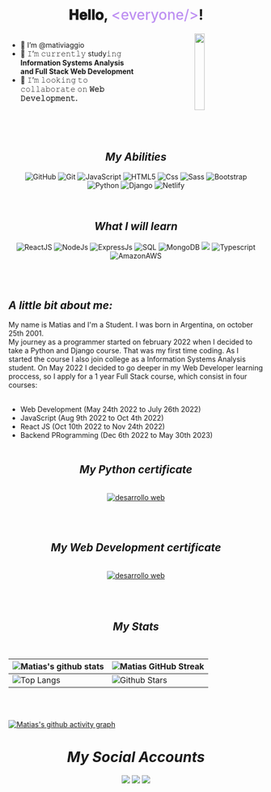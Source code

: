 <h1 align="center">
  𝐇𝐞𝐥𝐥𝐨, <span style="color: #be90f2; font-weight:500;">&lt;everyone/&gt;</span>!
</h1>


<div style="display: flex;">
  <div style="width: 50%; display:flex; justify-content:center; align-items:center;">

  - 👋 I’m @mativiaggio
  - 🌱 𝙸’𝚖 𝚌𝚞𝚛𝚛𝚎𝚗𝚝𝚕𝚢 study𝚒𝚗𝚐 **Information Systems Analysis and Full Stack Web Development**
  - 👯 𝙸’𝚖 𝚕𝚘𝚘𝚔𝚒𝚗𝚐 𝚝𝚘 𝚌𝚘𝚕𝚕𝚊𝚋𝚘𝚛𝚊𝚝𝚎 𝚘𝚗 **𝚆𝚎𝚋 𝙳𝚎𝚟𝚎𝚕𝚘𝚙𝚖𝚎𝚗𝚝.**

  </div>
  <div style="width: 50%; display:flex; justify-content:center; align-items:center;" >

  <a target="_blank" align="right">
    <picture>
      <source srcset="https://media2.giphy.com/media/qgQUggAC3Pfv687qPC/giphy.gif?cid=ecf05e4763nugzxngb8lrkowlqd9fcky8y6uwc14hj4l4ybb&rid=giphy.gif&ct=g" media="(min-width: 768px)" />
      <img height="100%" width="100%" srcset="https://media2.giphy.com/media/qgQUggAC3Pfv687qPC/giphy.gif?cid=ecf05e4763nugzxngb8lrkowlqd9fcky8y6uwc14hj4l4ybb&rid=giphy.gif&ct=g" media="(min-width: 768px)"/>
    </picture>
  </a>
  
  </div>
</div>

<br/>
<br/>


<br>
<h2 align='center'><i>My Abilities</i></h2>

<div align='center'>

![GitHub](https://img.shields.io/badge/-GitHub-000000?style=for-the-badge&logo=github&logoColor=FFFFFF)
![Git](https://img.shields.io/badge/-Git-000000?style=for-the-badge&logo=git&logoColor=F05032)
![JavaScript](https://img.shields.io/badge/-JavaScript-000000?style=for-the-badge&logo=javascript)
![HTML5](https://img.shields.io/badge/-HTML5-000000?style=for-the-badge&logo=HTML5)
![Css](https://img.shields.io/badge/-CSS3-000000?style=for-the-badge&logo=CSS3&logoColor=blue)
![Sass](https://img.shields.io/badge/-SASS-000000?style=for-the-badge&logo=sass)
![Bootstrap](https://img.shields.io/badge/Bootstrap-000000?style=for-the-badge&logo=bootstrap&logoColor=7836f9)
![Python](https://img.shields.io/badge/-Python-000000?style=for-the-badge&logo=python)
![Django]( 	https://img.shields.io/badge/Django-000000?style=for-the-badge&logo=django&logoColor=10543a)
![Netlify](https://img.shields.io/badge/Netlify-000000?style=for-the-badge&logo=netlify&logoColor=00c7b7)

</div>

<br>
<h2 align='center'><i>What I will learn</i></h2>


<div align='center'>

![ReactJS](https://img.shields.io/badge/-ReactJS-000000?style=for-the-badge&logo=react&logoColor=blue)
![NodeJs](https://img.shields.io/badge/Node.js-000000?style=for-the-badge&logo=node.js&logoColor=green)
![ExpressJs](https://img.shields.io/badge/Express.js-000000?style=for-the-badge&logo=express.js)
![SQL](https://img.shields.io/badge/-SQL-000000?style=for-the-badge&logo=MySQL)
![MongoDB](https://img.shields.io/badge/MongoDB-000000?style=for-the-badge&logo=mongodb&logoColor=4ea94b)
![](https://img.shields.io/badge/C-000000?style=for-the-badge&logo=c&logoColor=00599c)
![Typescript](https://img.shields.io/badge/TypeScript-000000?style=for-the-badge&logo=typescript&logoColor=007acc)
![AmazonAWS](https://img.shields.io/badge/Amazon_AWS-000000?style=for-the-badge&logo=amazon-aws&logoColor=f28f02)

<br><br>
</div>
<div align="start">
<h2><i>A little bit about me:</i></h2>
</div>
My name is Matias and I'm a Student. I was born in Argentina, on october 25th 2001. <br>
My journey as a programmer started on february 2022 when I decided to take a Python and Django course. That was my first time coding. As I started the course  I also join college as a Information Systems Analysis student. 
On May 2022 I decided to go deeper in my Web Developer learning proccess, so I apply for a 1 year Full Stack course, which consist in four courses:
<br><br>

- Web Development (May 24th 2022 to July 26th 2022) 
- JavaScript (Aug 9th 2022 to Oct 4th 2022) 
- React JS (Oct 10th 2022 to Nov 24th 2022) 
- Backend PRogramming (Dec 6th 2022 to May 30th 2023)
<br><br>
<h2 align="center"><i>My Python certificate</i></h2>
<br>

<div align="center">
  <a href="https://www.coderhouse.com/certificados/629fe157a7040900246fe49f?lang=en" target="_blank" align="center">
    <picture>
      <source srcset="./assets/pythonCertificate.png" media="(min-width: 0px)" />
      <img srcset="./assets/pythonCertificate.png" alt="desarrollo web" />
    </picture>
  </a>
</div>

<br><br>
<h2 align="center"><i>My Web Development certificate</i></h2>
<br>

<div align="center">
  <a href="https://www.coderhouse.com/certificados/630eb452f6200300df213a20?lang=en" target="_blank" align="center">
    <picture>
      <source srcset="./assets/certificadoDesarrolloWeb.png" media="(min-width: 0px)" />
      <img srcset="./assets/certificadoDesarrolloWeb.png" alt="desarrollo web" />
    </picture>

  </a>
</div>
<br><br><br>


<div align='center'>

  <h2 align='center'><i>My Stats</i></h2>
  <br>

| ![Matias's github stats](https://github-readme-stats.vercel.app/api?username=mativiaggio&show_icons=true&theme=tokyonight) | ![Matias GitHub Streak](https://github-readme-streak-stats.herokuapp.com/?user=mativiaggio&theme=tokyonight) |
| --- | --- |
| ![Top Langs](https://github-readme-stats.vercel.app/api/top-langs/?username=mativiaggio&theme=tokyonight) | ![Github Stars](https://github-readme-stats.vercel.app/api?username=mativiaggio&show_icons=true&locale=en&count_private=true&hide_rank=true&custom_title=My%20GitHub%20Stats&disable_animations=true&theme=tokyonight) |
</div>
<br><br>


[![Matias's github activity graph](https://activity-graph.herokuapp.com/graph?username=mativiaggio&theme=material-palenight)](https://github.com/mativiaggio/github-readme-activity-graph)




<h1 align='center'><i>My Social Accounts</i></h1>
<p align="center">
  <a href="https://linkedin.com/in/matiasviaggio"><img src="https://img.shields.io/badge/linkedin-0077B5.svg?style=for-the-badge&logo=linkedin&logoColor=white"/></a>
  <a href="https://instagram.com/mativiaggio"><img src="https://img.shields.io/badge/instagram-E4405F.svg?style=for-the-badge&logo=instagram&logoColor=white"/></a>
  <a href="https://github.com/mativiaggio"><img src="https://img.shields.io/badge/-GitHub-000000?style=for-the-badge&logo=github&logoColor=FFFFFF"/></a>
</p>



